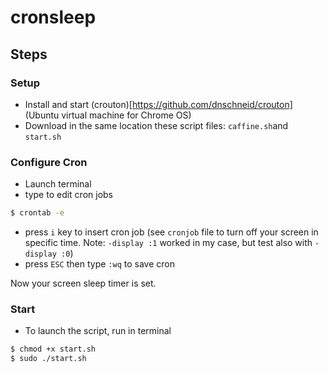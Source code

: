 # cronsleep

## Steps 
### Setup 
* Install and start (crouton)[https://github.com/dnschneid/crouton] (Ubuntu virtual machine for Chrome OS) 
* Download in the same location these script files: `caffine.sh`and `start.sh`

### Configure Cron 
* Launch terminal
* type to edit cron jobs 
```bash
$ crontab -e
```
* press `i` key to insert cron job (see `cronjob` file to turn off your screen in specific time. Note: `-display :1` worked in my case, but test also with `-display :0`)
* press `ESC` then type `:wq` to save cron 

Now your screen sleep timer is set. 

### Start 
* To launch the script, run in terminal
```bash
$ chmod +x start.sh
$ sudo ./start.sh
``` 
